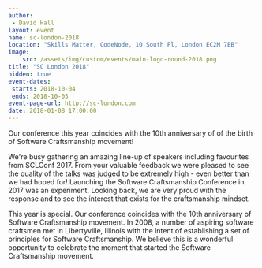 ```yaml
---
author: 
 - David Hall
layout: event
name: sc-london-2018
location: "Skills Matter, CodeNode, 10 South Pl, London EC2M 7EB"
image:
    src: /assets/img/custom/events/main-logo-round-2018.png
title: "SC London 2018"
hidden: true
event-dates: 
 starts: 2018-10-04
 ends: 2018-10-05
event-page-url: http://sc-london.com
date: 2018-01-08 17:00:00
---
```


Our conference this year coincides with the 10th anniversary of of the birth of Software Craftsmanship movement!

We're busy gathering an amazing line-up of speakers including favourites from SCLConf 2017. From your valuable feedback we were pleased to see the quality of the talks was judged to be extremely high - even better than we had hoped for! Launching the Software Craftsmanship Conference in 2017 was an experiment. Looking back, we are very proud with the response and to see the interest that exists for the craftsmanship mindset.

This year is special. Our conference coincides with the 10th anniversary of Software Craftsmanship movement. In 2008, a number of aspiring software craftsmen met in Libertyville, Illinois with the intent of establishing a set of principles for Software Craftsmanship. We believe this is a wonderful opportunity to celebrate the moment that started the Software Craftsmanship movement.